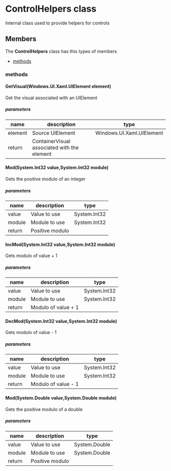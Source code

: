 
# ControlHelpers class

Internal class used to provide helpers for controls

## Members

The **ControlHelpers** class has this types of members

* [methods](#methods)

### methods

#### GetVisual(Windows.UI.Xaml.UIElement element)

Get the visual associated with an UIElement

##### parameters



| name | description | type || --- | --- | --- || element | Source UIElement | Windows.UI.Xaml.UIElement || return |ContainerVisual associated with the element |
#### Mod(System.Int32 value,System.Int32 module)

Gets the positive modulo of an integer

##### parameters



| name | description | type || --- | --- | --- || value | Value to use | System.Int32 || module | Module to use | System.Int32 || return |Positive modulo |
#### IncMod(System.Int32 value,System.Int32 module)

Gets modulo of value + 1

##### parameters



| name | description | type || --- | --- | --- || value | Value to use | System.Int32 || module | Module to use | System.Int32 || return |Modulo of value + 1 |
#### DecMod(System.Int32 value,System.Int32 module)

Gets modulo of value - 1

##### parameters



| name | description | type || --- | --- | --- || value | Value to use | System.Int32 || module | Module to use | System.Int32 || return |Modulo of value - 1 |
#### Mod(System.Double value,System.Double module)

Gets the positive modulo of a double

##### parameters



| name | description | type || --- | --- | --- || value | Value to use | System.Double || module | Module to use | System.Double || return |Positive modulo |